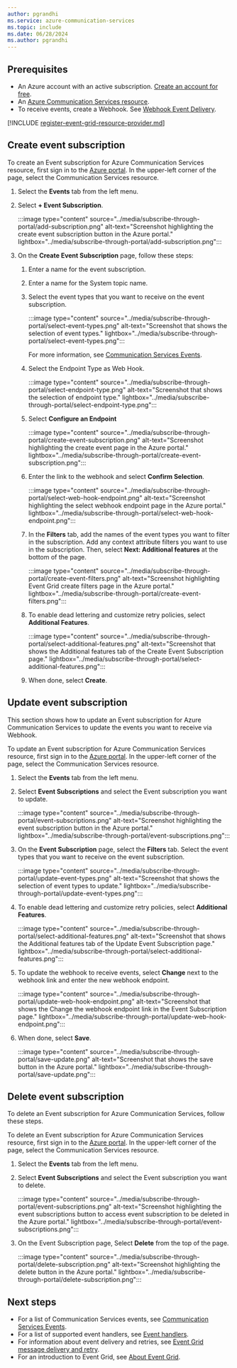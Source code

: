 ```yaml
---
author: pgrandhi
ms.service: azure-communication-services
ms.topic: include
ms.date: 06/28/2024
ms.author: pgrandhi
---
```


## Prerequisites

- An Azure account with an active subscription. [Create an account for free](https://azure.microsoft.com/free/dotnet/).
- An [Azure Communication Services resource](../../create-communication-resource.md).
- To receive events, create a Webhook. See [Webhook Event Delivery](/azure/event-grid/webhook-event-delivery).

[!INCLUDE [register-event-grid-resource-provider.md](register-event-grid-resource-provider.md)]

## Create event subscription

To create an Event subscription for Azure Communication Services resource, first sign in to the [Azure portal](https://portal.azure.com). In the upper-left corner of the page, select the Communication Services resource.
1. Select the **Events** tab from the left menu.
2. Select **+ Event Subscription**.

   :::image type="content" source="../media/subscribe-through-portal/add-subscription.png" alt-text="Screenshot highlighting the create event subscription button in the Azure portal." lightbox="../media/subscribe-through-portal/add-subscription.png":::

3. On the **Create Event Subscription** page, follow these steps:
   1. Enter a name for the event subscription.
   1. Enter a name for the System topic name.
   1. Select the event types that you want to receive on the event subscription.

      :::image type="content" source="../media/subscribe-through-portal/select-event-types.png" alt-text="Screenshot that shows the selection of event types." lightbox="../media/subscribe-through-portal/select-event-types.png":::

      For more information, see [Communication Services Events](/azure/event-grid/event-schema-communication-services).

   1. Select the Endpoint Type as Web Hook.
 
      :::image type="content" source="../media/subscribe-through-portal/select-endpoint-type.png" alt-text="Screenshot that shows the selection of endpoint type." lightbox="../media/subscribe-through-portal/select-endpoint-type.png":::

   1. Select **Configure an Endpoint**

       :::image type="content" source="../media/subscribe-through-portal/create-event-subscription.png" alt-text="Screenshot highlighting the create event page in the Azure portal." lightbox="../media/subscribe-through-portal/create-event-subscription.png":::
 
   1. Enter the link to the webhook and select **Confirm Selection**.

       :::image type="content" source="../media/subscribe-through-portal/select-web-hook-endpoint.png" alt-text="Screenshot highlighting the select webhook endpoint page in the Azure portal." lightbox="../media/subscribe-through-portal/select-web-hook-endpoint.png":::

   1. In the **Filters** tab, add the names of the event types you want to filter in the subscription. Add any context attribute filters you want to use in the subscription. Then, select **Next: Additional features** at the bottom of the page.

       :::image type="content" source="../media/subscribe-through-portal/create-event-filters.png" alt-text="Screenshot highlighting Event Grid create filters page in the Azure portal." lightbox="../media/subscribe-through-portal/create-event-filters.png":::

   1. To enable dead lettering and customize retry policies, select **Additional Features**.

       :::image type="content" source="../media/subscribe-through-portal/select-additional-features.png" alt-text="Screenshot that shows the Additional features tab of the Create Event Subscription page." lightbox="../media/subscribe-through-portal/select-additional-features.png":::

   1. When done, select **Create**.

## Update event subscription

This section shows how to update an Event subscription for Azure Communication Services to update the events you want to receive via Webhook.

To update an Event subscription for Azure Communication Services resource, first sign in to the [Azure portal](https://portal.azure.com). In the upper-left corner of the page, select the Communication Services resource. 

1. Select the **Events** tab from the left menu.
1. Select **Event Subscriptions** and select the Event subscription you want to update. 

   :::image type="content" source="../media/subscribe-through-portal/event-subscriptions.png" alt-text="Screenshot highlighting the event subscription button in the Azure portal." lightbox="../media/subscribe-through-portal/event-subscriptions.png":::

1. On the **Event Subscription** page, select the **Filters** tab. Select the event types that you want to receive on the event subscription.

   :::image type="content" source="../media/subscribe-through-portal/update-event-types.png" alt-text="Screenshot that shows the selection of event types to update." lightbox="../media/subscribe-through-portal/update-event-types.png":::

1. To enable dead lettering and customize retry policies, select **Additional Features**.

   :::image type="content" source="../media/subscribe-through-portal/select-additional-features.png" alt-text="Screenshot that shows the Additional features tab of the Update Event Subscription page." lightbox="../media/subscribe-through-portal/select-additional-features.png":::

1. To update the webhook to receive events, select **Change** next to the webhook link and enter the new webhook endpoint.

    :::image type="content" source="../media/subscribe-through-portal/update-web-hook-endpoint.png" alt-text="Screenshot that shows the Change the webhook endpoint link in the Event Subscription page." lightbox="../media/subscribe-through-portal/update-web-hook-endpoint.png":::

1. When done, select **Save**.

    :::image type="content" source="../media/subscribe-through-portal/save-update.png" alt-text="Screenshot that shows the save button in the Azure portal." lightbox="../media/subscribe-through-portal/save-update.png":::

## Delete event subscription

To delete an Event subscription for Azure Communication Services, follow these steps.

To delete an Event subscription for Azure Communication Services resource, first sign in to the [Azure portal](https://portal.azure.com). In the upper-left corner of the page, select the Communication Services resource. 

1. Select the **Events** tab from the left menu.
1. Select **Event Subscriptions** and select the Event subscription you want to delete.

   :::image type="content" source="../media/subscribe-through-portal/event-subscriptions.png" alt-text="Screenshot highlighting the event subscriptions button to access event subscription to be deleted in the Azure portal." lightbox="../media/subscribe-through-portal/event-subscriptions.png":::

1. On the Event Subscription page, Select **Delete** from the top of the page.

   :::image type="content" source="../media/subscribe-through-portal/delete-subscription.png" alt-text="Screenshot highlighting the delete button in the Azure portal." lightbox="../media/subscribe-through-portal/delete-subscription.png":::

## Next steps

* For a list of Communication Services events, see [Communication Services Events](/azure/event-grid/event-schema-communication-services).
* For a list of supported event handlers, see [Event handlers](/azure/event-grid/event-handlers).
* For information about event delivery and retries, see [Event Grid message delivery and retry](/azure/event-grid/delivery-and-retry).
* For an introduction to Event Grid, see [About Event Grid](/azure/event-grid/overview).
